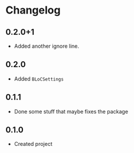 # Changelog

## 0.2.0+1

* Added another ignore line.

## 0.2.0

* Added `BLoCSettings`

## 0.1.1

* Done some stuff that maybe fixes the package

## 0.1.0

* Created project

